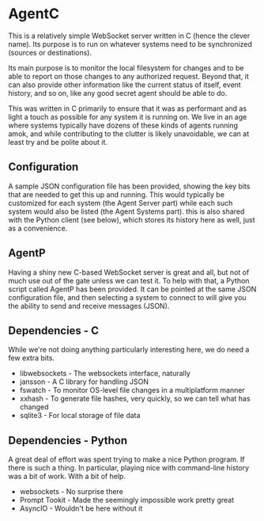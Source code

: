 # AgentC

This is a relatively simple WebSocket server written in C (hence the clever name). Its purpose is to run on whatever systems need to be synchronized (sources or destinations). 

Its main purpose is to monitor the local filesystem for changes and to be able to report on those changes to any authorized request. 
Beyond that, it can also provide other information like the current status of itself, event history, and so on, like any good secret agent should be able to do. 

This was written in C primarily to ensure that it was as performant and as light a touch as possible for any system it is running on. We live in an age where systems
typically have dozens of these kinds of agents running amok, and while contributing to the clutter is likely unavoidable, we can at least try and be polite about it.

## Configuration
A sample JSON configuration file has been provided, showing the key bits that are needed to get this up and running.
This would typically be customized for each system (the Agent Server part) while each such system would also be listed (the Agent Systems part).
this is also shared with the Python client (see below), which stores its history here as well, just as a convenience.

## AgentP
Having a shiny new C-based WebSocket server is great and all, but not of much use out of the gate unless we can test it. 
To help with that, a Python script called AgentP has been provided. It can be pointed at the same JSON configuration file, and then 
selecting a system to connect to will give you the ability to send and receive messages (JSON). 

## Dependencies - C
While we're not doing anything particularly interesting here, we do need a few extra bits.
- libwebsockets - The websockets interface, naturally
- jansson - A C library for handling JSON
- fswatch - To monitor OS-level file changes in a multiplatform manner
- xxhash - To generate file hashes, very quickly, so we can tell what has changed
- sqlite3 - For local storage of file data

## Dependencies - Python
A great deal of effort was spent trying to make a nice Python program. If there is such a thing.
In particular, playing nice with command-line history was a bit of work. With a bit of help.
- websockets - No surprise there
- Prompt Tookit - Made the seemingly impossible work pretty great
- AsyncIO - Wouldn't be here without it

